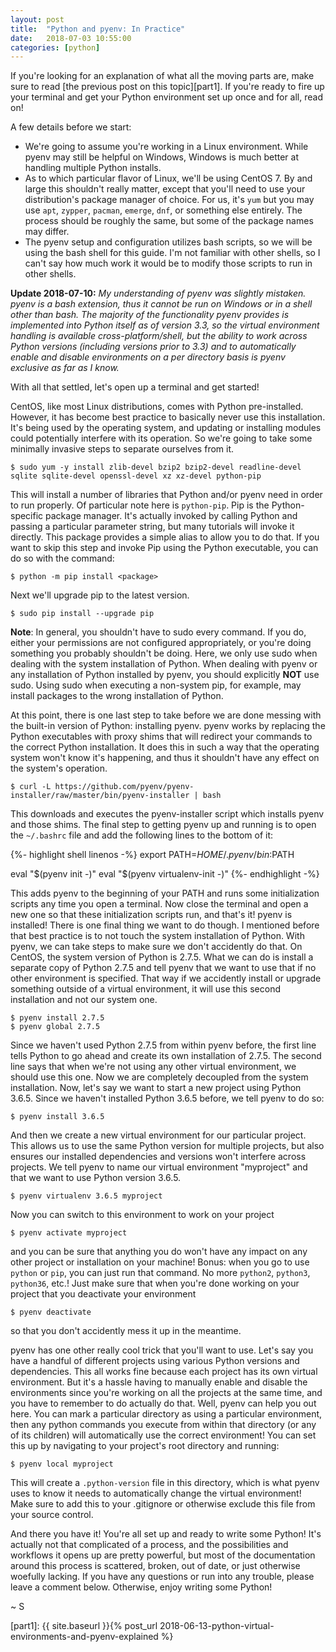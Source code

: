 ```yaml
---
layout: post
title:  "Python and pyenv: In Practice"
date:   2018-07-03 10:55:00
categories: [python]
---
```

If you're looking for an explanation of what all the moving parts are, make sure to read [the previous post on this topic][part1]. If you're ready to fire up your terminal and get your Python environment set up once and for all, read on!

A few details before we start:
* We're going to assume you're working in a Linux environment. While pyenv may still be helpful on Windows, Windows is much better at handling multiple Python installs.
* As to which particular flavor of Linux, we'll be using CentOS 7. By and large this shouldn't really matter, except that you'll need to use your distribution's package manager of choice. For us, it's `yum` but you may use `apt`, `zypper`, `pacman`, `emerge`, `dnf`, or something else entirely. The process should be roughly the same, but some of the package names may differ.
* The pyenv setup and configuration utilizes bash scripts, so we will be using the bash shell for this guide. I'm not familiar with other shells, so I can't say how much work it would be to modify those scripts to run in other shells.

**Update 2018-07-10:** *My understanding of pyenv was slightly mistaken. pyenv is a bash extension, thus it cannot be run on Windows or in a shell other than bash. The majority of the functionality pyenv provides is implemented into Python itself as of version 3.3, so the virtual environment handling is available cross-platform/shell, but the ability to work across Python versions (including versions prior to 3.3) and to automatically enable and disable environments on a per directory basis is pyenv exclusive as far as I know.*

With all that settled, let's open up a terminal and get started!

CentOS, like most Linux distributions, comes with Python pre-installed. However, it has become best practice to basically never use this installation. It's being used by the operating system, and updating or installing modules could potentially interfere with its operation. So we're going to take some minimally invasive steps to separate ourselves from it.

``` shell
$ sudo yum -y install zlib-devel bzip2 bzip2-devel readline-devel sqlite sqlite-devel openssl-devel xz xz-devel python-pip
```

This will install a number of libraries that Python and/or pyenv need in order to run properly. Of particular note here is `python-pip`. Pip is the Python-specific package manager. It's actually invoked by calling Python and passing a particular parameter string, but many tutorials will invoke it directly. This package provides a simple alias to allow you to do that. If you want to skip this step and invoke Pip using the Python executable, you can do so with the command:

``` shell
$ python -m pip install <package>
```

Next we'll upgrade pip to the latest version.

``` shell
$ sudo pip install --upgrade pip
```

**Note**: In general, you shouldn't have to sudo every command. If you do, either your permissions are not configured appropriately, or you're doing something you probably shouldn't be doing. Here, we only use sudo when dealing with the system installation of Python. When dealing with pyenv or any installation of Python installed by pyenv, you should explicitly **NOT** use sudo. Using sudo when executing a non-system pip, for example, may install packages to the wrong installation of Python.

At this point, there is one last step to take before we are done messing with the built-in version of Python: installing pyenv. pyenv works by replacing the Python executables with proxy shims that will redirect your commands to the correct Python installation. It does this in such a way that the operating system won't know it's happening, and thus it shouldn't have any effect on the system's operation.

``` shell
$ curl -L https://github.com/pyenv/pyenv-installer/raw/master/bin/pyenv-installer | bash
```

This downloads and executes the pyenv-installer script which installs pyenv and those shims. The final step to getting pyenv up and running is to open the `~/.bashrc` file and add the following lines to the bottom of it:

{%- highlight shell linenos -%}
export PATH=$HOME/.pyenv/bin:$PATH

eval "$(pyenv init -)"
eval "$(pyenv virtualenv-init -)"
{%- endhighlight -%}

This adds pyenv to the beginning of your PATH and runs some initialization scripts any time you open a terminal. Now close the terminal and open a new one so that these initialization scripts run, and that's it! pyenv is installed! There is one final thing we want to do though. I mentioned before that best practice is to not touch the system installation of Python. With pyenv, we can take steps to make sure we don't accidently do that. On CentOS, the system version of Python is 2.7.5. What we can do is install a separate copy of Python 2.7.5 and tell pyenv that we want to use that if no other environment is specified. That way if we accidently install or upgrade something outside of a virtual environment, it will use this second installation and not our system one.

``` shell
$ pyenv install 2.7.5
$ pyenv global 2.7.5
```

Since we haven't used Python 2.7.5 from within pyenv before, the first line tells Python to go ahead and create its own installation of 2.7.5. The second line says that when we're not using any other virtual environment, we should use this one. Now we are completely decoupled from the system installation. Now, let's say we want to start a new project using Python 3.6.5. Since we haven't installed Python 3.6.5 before, we tell pyenv to do so:

``` shell
$ pyenv install 3.6.5
```

And then we create a new virtual environment for our particular project. This allows us to use the same Python version for multiple projects, but also ensures our installed dependencies and versions won't interfere across projects. We tell pyenv to name our virtual environment "myproject" and that we want to use Python version 3.6.5.

``` shell
$ pyenv virtualenv 3.6.5 myproject
```

Now you can switch to this environment to work on your project

``` shell
$ pyenv activate myproject
```

and you can be sure that anything you do won't have any impact on any other project or installation on your machine! Bonus: when you go to use `python` or `pip`, you can just run that command. No more `python2`, `python3`, `python36`, etc.! Just make sure that when you're done working on your project that you deactivate your environment

``` shell
$ pyenv deactivate
```

so that you don't accidently mess it up in the meantime.

pyenv has one other really cool trick that you'll want to use. Let's say you have a handful of different projects using various Python versions and dependencies. This all works fine because each project has its own virtual environment. But it's a hassle having to manually enable and disable the environments since you're working on all the projects at the same time, and you have to remember to do actually do that. Well, pyenv can help you out here. You can mark a particular directory as using a particular environment, then any python commands you execute from within that directory (or any of its children) will automatically use the correct environment! You can set this up by navigating to your project's root directory and running:

``` shell
$ pyenv local myproject
```

This will create a `.python-version` file in this directory, which is what pyenv uses to know it needs to automatically change the virtual environment! Make sure to add this to your .gitignore or otherwise exclude this file from your source control.

And there you have it! You're all set up and ready to write some Python! It's actually not that complicated of a process, and the possibilities and workflows it opens up are pretty powerful, but most of the documentation around this process is scattered, broken, out of date, or just otherwise woefully lacking. If you have any questions or run into any trouble, please leave a comment below. Otherwise, enjoy writing some Python!

~ S

[part1]: {{ site.baseurl }}{% post_url 2018-06-13-python-virtual-environments-and-pyenv-explained %}
